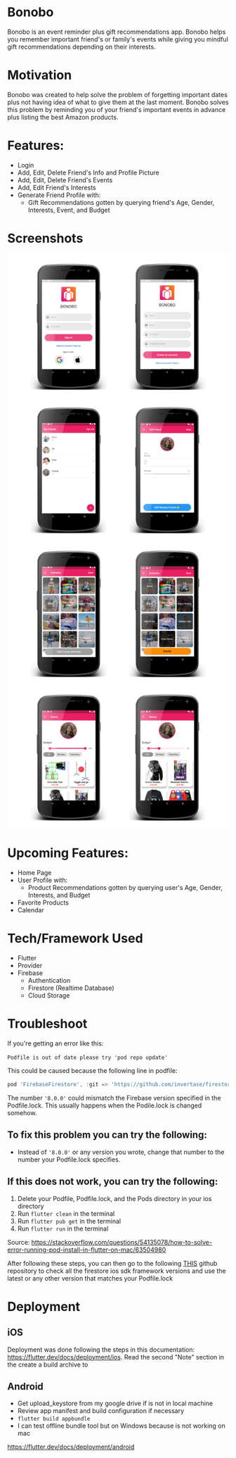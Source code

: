 # Bonobo

Bonobo is an event reminder plus gift recommendations app. Bonobo helps you remember important friend's or family's events while giving you mindful gift recommendations depending on their interests.

# Motivation

Bonobo was created to help solve the problem of forgetting important dates plus not having idea of what to give them at the last moment. Bonobo solves this problem by reminding you of your friend's important events in advance plus listing the best Amazon products.

# Features:

- Login
- Add, Edit, Delete Friend's Info and Profile Picture
- Add, Edit, Delete Friend's Events
- Add, Edit Friend's Interests
- Generate Friend Profile with:
  - Gift Recommendations gotten by querying friend's Age, Gender, Interests, Event, and Budget

# Screenshots

![Login](screenshots/Login.jpg)
![Login](screenshots/MyFriends.jpg)
![Login](screenshots/Interests.jpg)
![Login](screenshots/FriendProfile.jpg)

# Upcoming Features:

- Home Page
- User Profile with:
  - Product Recommendations gotten by querying user's Age, Gender, Interests, and Budget
- Favorite Products
- Calendar

# Tech/Framework Used

- Flutter
- Provider
- Firebase
  - Authentication
  - Firestore (Realtime Database)
  - Cloud Storage

# Troubleshoot

If you're getting an error like this:

`Podfile is out of date please try 'pod repo update'`

This could be caused because the following line in podfile:

```dart
pod 'FirebaseFirestore', :git => 'https://github.com/invertase/firestore-ios-sdk-frameworks.git', :tag => '8.0.0'
```

The number `'8.0.0'` could mismatch the Firebase version specified in the Podfile.lock. This usually happens when the Podile.lock is changed somehow.

## To fix this problem you can try the following:

- Instead of `'8.0.0'` or any version you wrote, change that number to the
  number your Podfile.lock specifies.

## If this does not work, you can try the following:

1. Delete your Podfile, Podfile.lock, and the Pods directory in your ios directory
2. Run `flutter clean` in the terminal
3. Run `flutter pub get` in the terminal
4. Run `flutter run` in the terminal

Source: https://stackoverflow.com/questions/54135078/how-to-solve-error-running-pod-install-in-flutter-on-mac/63504980

After following these steps, you can then go to the following [THIS](https://github.com/invertase/firestore-ios-sdk-frameworks) github repository to check all the firestore ios sdk framework versions and use the latest or any other version that matches your Podfile.lock

# Deployment

## iOS

Deployment was done following the steps in this documentation:
https://flutter.dev/docs/deployment/ios. Read the second "Note" section in the create a build archive to

## Android

- Get upload_keystore from my google drive if is not in local machine
- Review app manifest and build configuration if necessary
- `flutter build appbundle`
- I can test offline bundle tool but on Windows because is not working on mac

https://flutter.dev/docs/deployment/android
